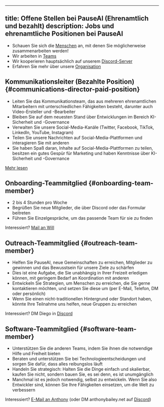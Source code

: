 

---
title: Offene Stellen bei PauseAI (Ehrenamtlich und bezahlt)
description: Jobs und ehrenamtliche Positionen bei PauseAI
---
- Schauen Sie sich die [Menschen](/people) an, mit denen Sie möglicherweise zusammenarbeiten werden!
- Wir arbeiten in [Teams](/teams)
- Wir kooperieren hauptsächlich auf unserem [Discord-Server](https://discord.gg/2XXWXvErfA)
- Erfahren Sie mehr über unsere [Organisation](/organization)

## Kommunikationsleiter (Bezahlte Position) {#communications-director-paid-position}

- Leiten Sie das Kommunikationsteam, das aus mehreren ehrenamtlichen Mitarbeitern mit unterschiedlichen Fähigkeiten besteht, darunter auch Video-Ersteller und -Bearbeiter
- Bleiben Sie auf dem neuesten Stand über Entwicklungen im Bereich KI-Sicherheit und -Governance
- Verwalten Sie unsere Social-Media-Kanäle (Twitter, Facebook, TikTok, LinkedIn, YouTube, Instagram)
- Teilen Sie unsere Nachrichten auf Social-Media-Plattformen und interagieren Sie mit anderen
- Sie haben Spaß daran, Inhalte auf Social-Media-Plattformen zu teilen, besitzen ein gutes Gespür für Marketing und haben Kenntnisse über KI-Sicherheit und -Governance

[Mehr lesen](/2024-vacancy-comms-director)

## Onboarding-Teammitglied {#onboarding-team-member}

- 2 bis 4 Stunden pro Woche
- Begrüßen Sie neue Mitglieder, die über Discord oder das Formular beitreten
- Führen Sie Einzelgespräche, um das passende Team für sie zu finden

Interessiert? [Mail an Will](mailto:will@pausai.info)

## Outreach-Teammitglied {#outreach-team-member}

- Helfen Sie PauseAI, neue Gemeinschaften zu erreichen, Mitglieder zu gewinnen und das Bewusstsein für unsere Ziele zu schärfen
- Dies ist eine Aufgabe, die Sie unabhängig in Ihrer Freizeit erledigen können, mit geringem Bedarf an Koordination mit anderen
- Entwickeln Sie Strategien, um Menschen zu erreichen, die Sie gerne kontaktieren möchten, und setzen Sie diese um (per E-Mail, Telefon, DM oder persönlich)
- Wenn Sie einen nicht-traditionellen Hintergrund oder Standort haben, könnte Ihre Teilnahme uns helfen, neue Gruppen zu erreichen

Interessiert? DM Diego in [Discord](https://discord.gg/y9hdAjD83e)

## Software-Teammitglied {#software-team-member}

- Unterstützen Sie die anderen Teams, indem Sie ihnen die notwendige Hilfe und Freiheit bieten
- Beraten und unterstützen Sie bei Technologieentscheidungen und sorgen Sie dafür, dass alles reibungslos läuft
- Handeln Sie strategisch: Halten Sie die Dinge einfach und skalierbar, kaufen Sie nicht, sondern bauen Sie, es sei denn, es ist unumgänglich
- Manchmal ist es jedoch notwendig, selbst zu entwickeln. Wenn Sie also Entwickler sind, können Sie Ihre Fähigkeiten einsetzen, um die Welt zu verbessern

Interessiert? [E-Mail an Anthony](mailto:anthony@pausai.info) (oder DM anthonybailey.net auf [Discord](https://discord.gg/y9hdAjD83e))